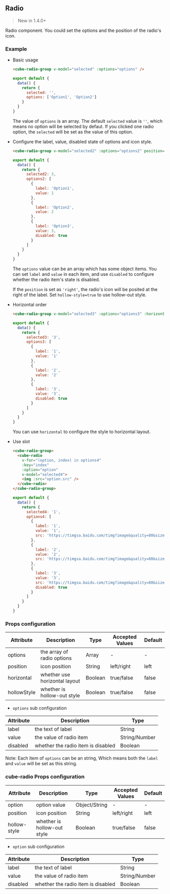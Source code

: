 ## Radio

> New in 1.4.0+

Radio component. You could set the options and the position of the radio's icon.

### Example

- Basic usage

  ```html
  <cube-radio-group v-model="selected" :options="options" />
  ```
  ```js
  export default {
    data() {
      return {
        selected: '',
        options: ['Option1', 'Option2']
      }
    }
  }
  ```

  The value of `options` is an array. The default `selected` value is  `''`, which means no option will be selected by defaut. If you clicked one radio option, the `selected` will be set as the value of this option.

- Configure the label, value, disabled state of options and icon style.

  ```html
  <cube-radio-group v-model="selected2" :options="options2" position="right" :hollow-style="true" />
  ```
  ```js
  export default {
    data() {
      return {
        selected2: 3,
        options2: [
          {
            label: 'Option1',
            value: 1
          },
          {
            label: 'Option2',
            value: 2
          },
          {
            label: 'Option3',
            value: 3,
            disabled: true
          }
        ]
      }
    }
  }
  ```

  The `options` value can be an array which has some object items. You can set `label` and `value` in each item, and use `disabled` to configure whether the radio item's state is disabled.

  If the `position` is set as `'right'`, the radio's icon will be posited at the right of the label. Set `hollow-style=true` to use hollow-out style.

- Horizontal order

  ```html
  <cube-radio-group v-model="selected3" :options="options3" :horizontal="true" />
  ```
  ```js
  export default {
    data() {
      return {
        selected3: '3',
        options3: [
          {
            label: '1',
            value: '1'
          },
          {
            label: '2',
            value: '2'
          },
          {
            label: '3',
            value: '3',
            disabled: true
          }
        ]
      }
    }
  }
  ```

  You can use `horizontal` to configure the style to horizontal layout.

- Use slot

  ```html
  <cube-radio-group>
    <cube-radio
      v-for="(option, index) in options4"
      :key="index"
      :option="option"
      v-model="selected4">
      <img :src="option.src" />
    </cube-radio>
  </cube-radio-group>
  ```

  ```js
  export default {
    data() {
      return {
        selected4: '1',
        options4: [
          {
            label: '1',
            value: '1',
            src: 'https://timgsa.baidu.com/timg?image&quality=80&size=b9999_10000&sec=1516805611092&di=80d0f229dd999ffa3be79d6e317832b0&imgtype=0&src=http%3A%2F%2Fimglf0.ph.126.net%2F1EnYPI5Vzo2fCkyy2GsJKg%3D%3D%2F2829667940890114965.jpg'
          },
          {
            label: '2',
            value: '2',
            src: 'https://timgsa.baidu.com/timg?image&quality=80&size=b9999_10000&sec=1516805611092&di=80d0f229dd999ffa3be79d6e317832b0&imgtype=0&src=http%3A%2F%2Fimglf0.ph.126.net%2F1EnYPI5Vzo2fCkyy2GsJKg%3D%3D%2F2829667940890114965.jpg'
          },
          {
            label: '3',
            value: '3',
            src: 'https://timgsa.baidu.com/timg?image&quality=80&size=b9999_10000&sec=1516805611092&di=80d0f229dd999ffa3be79d6e317832b0&imgtype=0&src=http%3A%2F%2Fimglf0.ph.126.net%2F1EnYPI5Vzo2fCkyy2GsJKg%3D%3D%2F2829667940890114965.jpg',
            disabled: true
          }
        ]
      }
    }
  }
  ```

### Props configuration

| Attribute | Description | Type | Accepted Values | Default |
| - | - | - | - | - |
| options | the array of radio options | Array | - | - |
| position | icon position | String | left/right | left |
| horizontal | whether use horizontal layout | Boolean | true/false | false |
| hollowStyle | whether is hollow-out style | Boolean | true/false | false |

* `options` sub configuration

| Attribute | Description | Type  |
| - | - | - |
| label | the text of label | String |
| value | the value of radio item | String/Number |
| disabled | whether the radio item is disabled | Boolean |

Note: Each item of `options` can be an string, Which means both the `label` and `value` will be set as this string.

### cube-radio Props configuration

| Attribute | Description | Type | Accepted Values | Default |
| - | - | - | - | - |
| option | option value | Object/String | - | - |
| position | icon position | String | left/right | left |
| hollow-style | whether is hollow-out style | Boolean | true/false | false |

* `option` sub configuration

| Attribute | Description | Type  |
| - | - | - |
| label | the text of label | String |
| value | the value of radio item | String/Number |
| disabled | whether the radio item is disabled | Boolean |
